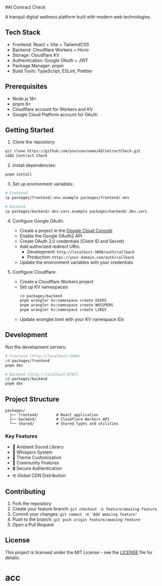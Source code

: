 #AI Contract Check

A tranquil digital wellness platform built with modern web technologies.

## Tech Stack

- Frontend: React + Vite + TailwindCSS
- Backend: Cloudflare Workers + Hono
- Storage: Cloudflare KV
- Authentication: Google OAuth + JWT
- Package Manager: pnpm
- Build Tools: TypeScript, ESLint, Prettier

## Prerequisites

- Node.js 18+
- pnpm 8+
- Cloudflare account for Workers and KV
- Google Cloud Platform account for OAuth

## Getting Started

1. Clone the repository:
```bash
git clone https://github.com/yourusername/AIContractCheck.git
cdAI Contract Check
```

2. Install dependencies:
```bash
pnpm install
```

3. Set up environment variables:
```bash
# Frontend
cp packages/frontend/.env.example packages/frontend/.env

# Backend
cp packages/backend/.dev.vars.example packages/backend/.dev.vars
```

4. Configure Google OAuth:
   - Create a project in the [Google Cloud Console](https://console.cloud.google.com/)
   - Enable the Google OAuth2 API
   - Create OAuth 2.0 credentials (Client ID and Secret)
   - Add authorized redirect URIs:
     - Development: `http://localhost:3000/auth/callback`
     - Production: `https://your-domain.com/auth/callback`
   - Update the environment variables with your credentials

5. Configure Cloudflare:
   - Create a Cloudflare Workers project
   - Set up KV namespaces:
     ```bash
     cd packages/backend
     pnpm wrangler kv:namespace create USERS
     pnpm wrangler kv:namespace create WHISPERS
     pnpm wrangler kv:namespace create LIKES
     ```
   - Update wrangler.toml with your KV namespace IDs

## Development

Run the development servers:

```bash
# Frontend (http://localhost:3000)
cd packages/frontend
pnpm dev

# Backend (http://localhost:8787)
cd packages/backend
pnpm dev
```

## Project Structure

```
packages/
  ├── frontend/        # React application
  ├── backend/         # Cloudflare Workers API
  └── shared/          # Shared types and utilities
```

### Key Features

- 🎵 Ambient Sound Library
- 💭 Whispers System
- 🌈 Theme Customization
- 👥 Community Features
- 🔒 Secure Authentication
- 🌐 Global CDN Distribution

## Contributing

1. Fork the repository
2. Create your feature branch: `git checkout -b feature/amazing-feature`
3. Commit your changes: `git commit -m 'Add amazing feature'`
4. Push to the branch: `git push origin feature/amazing-feature`
5. Open a Pull Request

## License

This project is licensed under the MIT License - see the [LICENSE](LICENSE) file for details.
# acc
